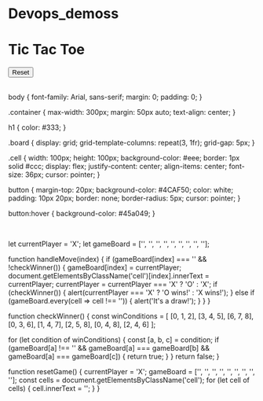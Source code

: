 # Devops_demoss



<!DOCTYPE html>
<html lang="en">
<head>
  <meta charset="UTF-8">
  <meta name="viewport" content="width=device-width, initial-scale=1.0">
  <title>Tic Tac Toe</title>
  <link rel="stylesheet" href="styles.css">
</head>
<body>
  <div class="container">
    <h1>Tic Tac Toe</h1>
    <div id="board" class="board">
      <div class="cell" onclick="handleMove(0)"></div>
      <div class="cell" onclick="handleMove(1)"></div>
      <div class="cell" onclick="handleMove(2)"></div>
      <div class="cell" onclick="handleMove(3)"></div>
      <div class="cell" onclick="handleMove(4)"></div>
      <div class="cell" onclick="handleMove(5)"></div>
      <div class="cell" onclick="handleMove(6)"></div>
      <div class="cell" onclick="handleMove(7)"></div>
      <div class="cell" onclick="handleMove(8)"></div>
    </div>
    <button onclick="resetGame()">Reset</button>
  </div>

  <script src="script.js"></script>
</body>
</html>


<br> 



body {
  font-family: Arial, sans-serif;
  margin: 0;
  padding: 0;
}

.container {
  max-width: 300px;
  margin: 50px auto;
  text-align: center;
}

h1 {
  color: #333;
}

.board {
  display: grid;
  grid-template-columns: repeat(3, 1fr);
  grid-gap: 5px;
}

.cell {
  width: 100px;
  height: 100px;
  background-color: #eee;
  border: 1px solid #ccc;
  display: flex;
  justify-content: center;
  align-items: center;
  font-size: 36px;
  cursor: pointer;
}

button {
  margin-top: 20px;
  background-color: #4CAF50;
  color: white;
  padding: 10px 20px;
  border: none;
  border-radius: 5px;
  cursor: pointer;
}

button:hover {
  background-color: #45a049;
}



<br>

let currentPlayer = 'X';
let gameBoard = ['', '', '', '', '', '', '', '', ''];

function handleMove(index) {
  if (gameBoard[index] === '' && !checkWinner()) {
    gameBoard[index] = currentPlayer;
    document.getElementsByClassName('cell')[index].innerText = currentPlayer;
    currentPlayer = currentPlayer === 'X' ? 'O' : 'X';
    if (checkWinner()) {
      alert(currentPlayer === 'X' ? 'O wins!' : 'X wins!');
    } else if (gameBoard.every(cell => cell !== '')) {
      alert('It\'s a draw!');
    }
  }
}

function checkWinner() {
  const winConditions = [
    [0, 1, 2],
    [3, 4, 5],
    [6, 7, 8],
    [0, 3, 6],
    [1, 4, 7],
    [2, 5, 8],
    [0, 4, 8],
    [2, 4, 6]
  ];

  for (let condition of winConditions) {
    const [a, b, c] = condition;
    if (gameBoard[a] !== '' && gameBoard[a] === gameBoard[b] && gameBoard[a] === gameBoard[c]) {
      return true;
    }
  }
  return false;
}

function resetGame() {
  currentPlayer = 'X';
  gameBoard = ['', '', '', '', '', '', '', '', ''];
  const cells = document.getElementsByClassName('cell');
  for (let cell of cells) {
    cell.innerText = '';
  }
}
